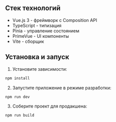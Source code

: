 ## Стек технологий

- Vue.js 3 - фреймворк с Composition API
- TypeScript - типизация
- Pinia - управление состоянием
- PrimeVue - UI компоненты
- Vite - сборщик

## Установка и запуск

1. Установите зависимости:
```bash
npm install
```

2. Запустите приложение в режиме разработки:
```bash
npm run dev
```

3. Соберите проект для продакшена:
```bash
npm run build
```